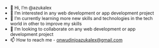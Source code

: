 - 👋 Hi, I’m @azukalex
- 👀 I’m interested in any web development or app development project
- 🌱 I’m currently learning more new skills and technologies in the tech world in other to improve my skills
- 💞️ I’m looking to collaborate on any web development or app development project
- 📫 How to reach me - onwudinjoazukalex@gmail.com

<!---
azukalex/azukalex is a ✨ special ✨ repository because its `README.md` (this file) appears on your GitHub profile.
You can click the Preview link to take a look at your changes.
--->
